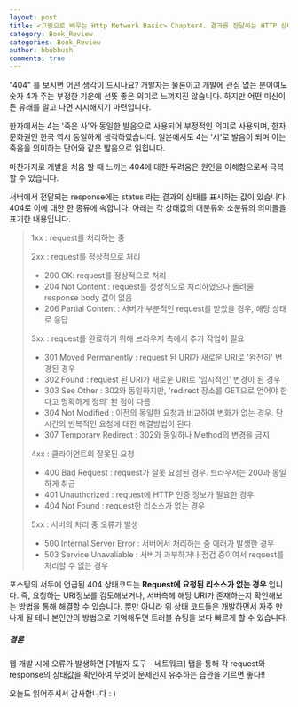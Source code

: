 ```yaml
---
layout: post
title: <그림으로 배우는 Http Network Basic> Chapter4. 결과를 전달하는 HTTP 상태 코드
category: Book_Review
categories: Book_Review
author: bbubbush
comments: true
---
```

"404" 를 보시면 어떤 생각이 드시나요? 개발자는 물론이고 개발에 관심 없는 분이여도 숫자 4가 주는 부정한 기운에 선뜻 좋은 의미로 느껴지진 않습니다. 하지만 어떤 미신이든 유래를 알고 나면 시시해지기 마련입니다. 

한자에서는 4는 '죽은 사'와 동일한 발음으로 사용되어 부정적인 의미로 사용되며, 한자 문화권인 한국 역시 동일하게 생각하였습니다. 일본에서도 4는 '시'로 발음이 되며 이는 죽음을 의미하는 단어와 같은 발음으로 읽힙니다. 

마찬가지로 개발을 처음 할 때 느끼는 404에 대한 두려움은 원인을 이해함으로써 극복할 수 있습니다. 

서버에서 전달되는 response에는 status 라는 결과의 상태를 표시하는 값이 있습니다. 404로 이에 대한 한 종류에 속합니다. 아래는 각 상태값의 대분류와 소분류의 의미들을 표기한 내용입니다.

> 1xx : request를 처리하는 중
>
> 2xx : request를 정상적으로 처리
>
> - 200 OK: request를 정상적으로 처리
> - 204 Not Content : request를 정상적으로 처리하였으나 돌려줄 response body 값이 없음
> - 206 Partial Content : 서버가 부분적인 request를 받았을 경우, 해당 상태로 응답
>
> 3xx : request를 완료하기 위해 브라우저 측에서 추가 작업이 필요
>
> - 301 Moved Permanently : request 된 URI가 새로운 URI로 '완전히' 변경된 경우
> - 302 Found : request 된 URI가 새로운 URI로 '임시적인' 변경이 된 경우
> - 303 See Other : 302와 동일하지만, 'redirect 장소를 GET으로 얻어야 한다고 명확하게 정의' 된 점이 다름 
> - 304 Not Modified : 이전의 동일한 요청과 비교하여 변화가 없는 경우. 단 시간의 반복적인 요청에 대한 해결방법이 된다.
> - 307 Temporary Redirect : 302와 동일하나 Method의 변경을 금지
>
> 4xx : 클라이언트의 잘못된 요청
>
> - 400 Bad Request : request가 잘못 요청된 경우. 브라우저는 200과 동일하게 취급
> - 401 Unauthorized : request에 HTTP 인증 정보가 필요한 경우
> - 404 Not Found : request한 리소스가 없는 경우
>
> 5xx : 서버의 처리 중 오류가 발생
>
> - 500 Internal Server Error : 서버에서 처리하는 중 에러가 발생한 경우
> - 503 Service Unavaliable : 서버가 과부하거나 점검 중이여서 request를 처리할 수 없는 경우

포스팅의 서두에 언급된 404 상태코드는 **Request에 요청된 리소스가 없는 경우** 입니다. 즉, 요청하는 URI정보를 검토해보거나, 서버측헤 해당 URI가 존재하는지 확인해보는 방법을 통해 해결할 수 있습니다. 뿐만 아니라 위 상태 코드들은 개발하면서 자주 만나게 될 테니 본인만의 방법으로 기억해두면 트러블 슈팅을 보다 빠르게 할 수 있습니다.



##### 결론

웹 개발 시에 오류가 발생하면 [개발자 도구 - 네트워크] 탭을 통해 각 request와 response의 상태값을 확인하여 무엇이 문제인지 유추하는 습관을 기르면 좋다!!



오늘도 읽어주셔서 감사합니다 : )